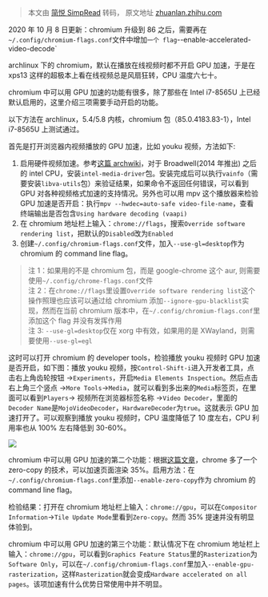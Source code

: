 > 本文由 [简悦 SimpRead](http://ksria.com/simpread/) 转码， 原文地址 [zhuanlan.zhihu.com](https://zhuanlan.zhihu.com/p/219715236)

2020 年 10 月 8 日更新：chromium 升级到 86 之后，需要再在 `~/.config/chromium-flags.conf`文件中增加`一个 flag`--enable-accelerated-video-decode`

archlinux 下的 chromium，默认在播放在线视频时都不开启 GPU 加速，于是在 xps13 这样的超极本上看在线视频总是风扇狂转，CPU 温度六七十。

chromium 中可以用 GPU 加速的功能有很多，除了那些在 Intel i7-8565U 上已经默认启用的，这里介绍三项需要手动开启的功能。

以下方法在 archlinux，5.4/5.8 内核，chromium 包（85.0.4183.83-1），Intel i7-8565U 上测试通过。

首先是打开浏览器内视频播放的 GPU 加速，比如 youku 视频，方法如下:

1.  启用硬件视频加速。参考[这篇 archwiki](https://wiki.archlinux.org/index.php/Hardware_video_acceleration#Intel)，对于 Broadwell(2014 年推出) 之后的 intel CPU，安装`intel-media-driver`包。安装完成后可以执行`vainfo`（需要安装`libva-utils`包）来验证结果，如果命令不返回任何错误，可以看到 GPU 对各种视频格式加速的支持情况。另外也可以用 mpv 这个播放器来检验 GPU 加速是否开启：执行`mpv --hwdec=auto-safe video-file-name`，查看终端输出是否包含`Using hardware decoding (vaapi)`
2.  在 chromium 地址栏上输入：`chrome://flags`，搜索`Override software rendering list`，把默认的`Disabled`改为`Enabled`
3.  创建`~/.config/chromium-flags.conf`文件，加入`--use-gl=desktop`作为 chromium 的 command line flag。

> 注 1：如果用的不是 chromium 包，而是 google-chrome 这个 aur, 则需要使用`~/.config/chrome-flags.conf`文件  
> 注 2：在`chrome://flags`里设置`Override software rendering list`这个操作照理也应该可以通过给 chromium 添加`--ignore-gpu-blacklist`实现，然而在当前 chromium 版本中，在`~/.config/chromium-flags.conf`里添加这个 flag 并没有发挥作用  
> 注 3: `--use-gl=desktop`仅在 xorg 中有效，如果用的是 XWayland，则需要使用`--use-gl=egl`  

这时可以打开 chromium 的 developer tools，检验播放 youku 视频时 GPU 加速是否开启，如下图：播放 youku 视频，按`Control-Shift-i`进入开发者工具，点击右上角齿轮按钮 ->`Experiments`，开启`Media Elements Inspection`。然后点击右上角三个竖点 ->`More Tools`->`Media`，就可以看到多出来的`Media`标签页，在里面可以看到`Players`-> 视频所在浏览器标签名称 ->`Video Decoder`，里面的`Decoder Name`是`MojoVideoDecoder`，`HardwareDecoder`为`true`。这就表示 GPU 加速打开了。可以观察到播放 youku 视频时，CPU 温度降低了 10 度左右，CPU 利用率也从 100% 左右降低到 30-60%。

![](https://pic4.zhimg.com/v2-02af8eac857b584cd22561b891c25d93_r.jpg)

chromium 中可以用 GPU 加速的第二个功能：根据[这篇文章](https://www.ghacks.net/2017/01/31/chromes-rendering-gets-faster-here-is-what-google-does-not-tell-you/)，chrome 多了一个 zero-copy 的技术，可以加速页面渲染 35%。启用方法：在`~/.config/chromium-flags.conf`里添加`--enable-zero-copy`作为 chromium 的 command line flag。

检验结果：打开在 chromium 地址栏上输入：`chrome://gpu`，可以在`Compositor Information`->`Tile Update Mode`里看到`Zero-copy`。然而 35% 提速并没有明显体验到。

chromium 中可以用 GPU 加速的第三个功能：默认情况下在 chromium 地址栏上输入：`chrome://gpu`，可以看到`Graphics Feature Status`里的`Rasterization`为`Software Only`，可以在`~/.config/chromium-flags.conf`里加入`--enable-gpu-rasterization`，这样`Rasterization`就会变成`Hardware accelerated on all pages`。该项加速有什么优势日常使用中并不明显。